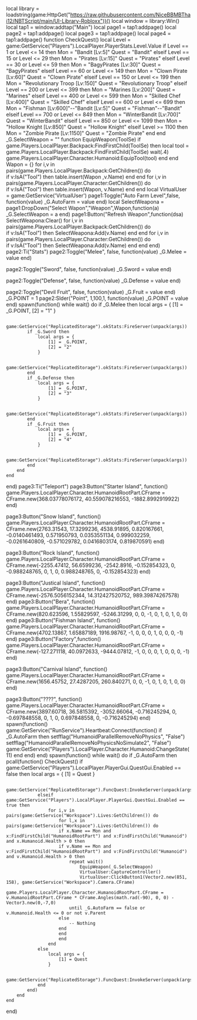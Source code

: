 local library = loadstring(game:HttpGet("https://raw.githubusercontent.com/NiceBBMBThai12/NBTScript/main/UI-Library-Robloxx"))()
local window = library:Win()
local tap1 = window:addtap("Main")
local page1 = tap1:addpage()
local page2 = tap1:addpage()
local page3 = tap1:addpage()
local page4 = tap1:addpage()
function CheckQuest()
    local Level = game:GetService("Players").LocalPlayer.PlayerStats.Level.Value
    if Level == 1 or Level <= 14 then
        Mon = "Bandit [Lv:5]"
        Quest = "Bandit"
    elseif Level == 15 or Level <= 29 then
        Mon = "Pirates [Lv:15]"
        Quest = "Pirates"
    elseif Level == 30 or Level <= 59 then
        Mon = "BagyPirates [Lv:30]"
        Quest = "BagyPirates"
    elseif Level == 60 or Level <= 149 then
        Mon = "Clown Pirate [Lv:60]"
        Quest = "Clown Pirate"
    elseif Level == 150 or Level <= 199 then
        Mon = "Revolutionary Troop [Lv:150]"
        Quest = "Revolutionary Troop"
    elseif Level == 200 or Level <= 399 then
        Mon = "Marines [Lv:200]"
        Quest = "Marines"
    elseif Level == 400 or Level <= 599 then
        Mon = "Skilled Chef [Lv:400]"
        Quest = "Skilled Chef"
    elseif Level == 600 or Level <= 699 then
        Mon = "Fishman [Lv:600]"--"Bandit [Lv:5]"
        Quest = "Fishman"--"Bandit"
    elseif Level == 700 or Level <= 849 then
        Mon = "WinterBandit [Lv:700]"
        Quest = "WinterBandit"
    elseif Level == 850 or Level <= 1099 then
        Mon = "Hollow Knight [Lv:850]"
        Quest = "Hollow Knight"
    elseif Level >= 1100 then
        Mon = "Zombie Pirate [Lv:1150]"
        Quest = "Zombie Pirate"
    end
end
_G.SelectWeapon = ""
  function EquipWeapon(ToolSe)
     if game.Players.LocalPlayer.Backpack:FindFirstChild(ToolSe) then
        local tool = game.Players.LocalPlayer.Backpack:FindFirstChild(ToolSe)
        wait(.4)
        game.Players.LocalPlayer.Character.Humanoid:EquipTool(tool)
     end
  end
Wapon = {}
	for i,v in pairs(game.Players.LocalPlayer.Backpack:GetChildren()) do  
		if v:IsA("Tool") then
			table.insert(Wapon ,v.Name)
		end
	end
	for i,v in pairs(game.Players.LocalPlayer.Character:GetChildren()) do  
		if v:IsA("Tool") then
			table.insert(Wapon, v.Name)
		end
	end
local VirtualUser = game:GetService('VirtualUser')
page1:Toggle("Auto Farm Level",false, function(value)
    _G.AutoFarm = value
end)
local SelectWeapona = page1:DropDown("Select Wapon","Weapon",Wapon,function(a)
    _G.SelectWeapon = a
end)
page1:Button("Refresh Weapon",function(dsa)
   SelectWeapona:Clear()
		for i,v in pairs(game.Players.LocalPlayer.Backpack:GetChildren()) do  
			if v:IsA("Tool") then
				SelectWeapona:Add(v.Name)
			end
		end
		for i,v in pairs(game.Players.LocalPlayer.Character:GetChildren()) do  
			if v:IsA("Tool") then
				SelectWeapona:Add(v.Name)
			end
		end
end)
page2:Ti("Stats")
page2:Toggle("Melee", false, function(value)
    _G.Melee = value
end)

page2:Toggle("Sword", false, function(value)
    _G.Sword = value
end)

page2:Toggle("Defense", false, function(value)
    _G.Defense = value
end)

page2:Toggle("Devil Fruit", false, function(value)
    _G.Fruit = value
end)
_G.POINT = 1
page2:Slder("Point", 1,100,1, function(value)
    _G.POINT = value
end)
spawn(function()
    while wait() do
        if _G.Melee then
            local args = {
                [1] = _G.POINT,
                [2] = "1"
            }

            game:GetService("ReplicatedStorage").okStats:FireServer(unpack(args))
			if _G.Sword then
				local args = {
					[1] = _G.POINT,
					[2] = "2"
				}
				
				game:GetService("ReplicatedStorage").okStats:FireServer(unpack(args))
			end
			if _G.Defense then
				local args = {
					[1] = _G.POINT,
					[2] = "3"
				}
				
				game:GetService("ReplicatedStorage").okStats:FireServer(unpack(args))
			end
			if _G.Fruit then
				local args = {
					[1] = _G.POINT,
					[2] = "4"
				}
				
				game:GetService("ReplicatedStorage").okStats:FireServer(unpack(args))
			end
        end
    end
end)
page3:Ti("Teleport")
page3:Button("Starter Island", function()
    game.Players.LocalPlayer.Character.HumanoidRootPart.CFrame =  CFrame.new(368.03778076172, 40.559078216553, -1882.8992919922)
end)

page3:Button("Snow Island", function()
    game.Players.LocalPlayer.Character.HumanoidRootPart.CFrame =  CFrame.new(2763.31543, 17.3299236, 4538.91895, 0.820167661, -0.0140461493, 0.571950793, 0.0353551134, 0.999032259, -0.0261640809, -0.571029782, 0.0416803174, 0.819870591)
end)

page3:Button("Rock Island", function()
    game.Players.LocalPlayer.Character.HumanoidRootPart.CFrame =  CFrame.new(-2255.47412, 56.6599236, -2542.8916, -0.152854323, 0, -0.988248765, 0, 1, 0, 0.988248765, 0, -0.152854323)
end)

page3:Button("Justical Island", function()
    game.Players.LocalPlayer.Character.HumanoidRootPart.CFrame =  CFrame.new(-2576.5056152344, 14.312427520752, 989.39874267578)
end)
page3:Button("Bera", function()
    game.Players.LocalPlayer.Character.HumanoidRootPart.CFrame =  CFrame.new(820.623596, 1.55829597, -5246.31299, 0, 0, -1, 0, 1, 0, 1, 0, 0)
end)
page3:Button("Fishman Island", function()
    game.Players.LocalPlayer.Character.HumanoidRootPart.CFrame =  CFrame.new(4702.13867, 1.65887189, 1916.98767, -1, 0, 0, 0, 1, 0, 0, 0, -1)
end)
page3:Button("Factory",function()
    game.Players.LocalPlayer.Character.HumanoidRootPart.CFrame = CFrame.new(-127.271118, 40.0972633, -9444.07812, -1, 0, 0, 0, 1, 0, 0, 0, -1)
end)

page3:Button("Carnival Island", function()
    game.Players.LocalPlayer.Character.HumanoidRootPart.CFrame =  CFrame.new(1656.45752, 27.4287205, 260.840271, 0, 0, -1, 0, 1, 0, 1, 0, 0)
end)

page3:Button("????", function()
    game.Players.LocalPlayer.Character.HumanoidRootPart.CFrame =  CFrame.new(3897.60718, 36.5815392, -3052.66064, -0.716245294, 0, -0.697848558, 0, 1, 0, 0.697848558, 0, -0.716245294)
end)
spawn(function()
    game:GetService("RunService").Heartbeat:Connect(function()
        if _G.AutoFarm then
            setfflag("HumanoidParallelRemoveNoPhysics", "False")
            setfflag("HumanoidParallelRemoveNoPhysicsNoSimulate2", "False")
            game:GetService("Players").LocalPlayer.Character.Humanoid:ChangeState(11)
        end
    end)
end)
spawn(function()
    while wait() do
        if _G.AutoFarm then
            pcall(function()
                CheckQuest()
                if game:GetService("Players").LocalPlayer.PlayerGui.QuestGui.Enabled == false then
                    local args = {
                        [1] = Quest
                    }
                    
                    game:GetService("ReplicatedStorage").FuncQuest:InvokeServer(unpack(args))
                elseif game:GetService("Players").LocalPlayer.PlayerGui.QuestGui.Enabled == true then
                    for i,v in pairs(game:GetService("Workspace").Lives:GetChildren()) do
                        for l,x in pairs(game:GetService("Workspace").Lives:GetChildren()) do
                        if x.Name == Mon and x:FindFirstChild("HumanoidRootPart") and x:FindFirstChild("Humanoid") and x.Humanoid.Health > 0 then
                        if v.Name == Mon and v:FindFirstChild("HumanoidRootPart") and v:FindFirstChild("Humanoid") and v.Humanoid.Health > 0 then
                            repeat wait()
                                EquipWeapon(_G.SelectWeapon)
                                VirtualUser:CaptureController()
                                VirtualUser:ClickButton1(Vector2.new(851, 158), game:GetService("Workspace").Camera.CFrame)
                                game.Players.LocalPlayer.Character.HumanoidRootPart.CFrame = v.HumanoidRootPart.CFrame * CFrame.Angles(math.rad(-90), 0, 0) - Vector3.new(0,-7,0)
                            until _G.AutoFarm == false or v.Humanoid.Health <= 0 or not v.Parent
                        else
							-- Nothing
                        end
                        end
                        end
                    end
                else 
                    local args = {
                        [1] = Quest
                    }
                    
                    game:GetService("ReplicatedStorage").FuncQuest:InvokeServer(unpack(args))
                end
            end)
        end
    end
end)
